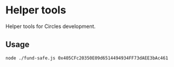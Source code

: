 # Helper tools

Helper tools for Circles development.

## Usage

```
node ./fund-safe.js 0x405CFc20350E09d6514494934FF73dAEE3bAc461
```
